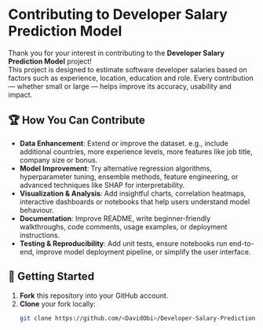 # Contributing to Developer Salary Prediction Model

Thank you for your interest in contributing to the **Developer Salary Prediction Model** project!  
This project is designed to estimate software developer salaries based on factors such as experience, location, education and role. Every contribution — whether small or large — helps improve its accuracy, usability and impact.



## 🏆 How You Can Contribute

- **Data Enhancement**: Extend or improve the dataset. e.g., include additional countries, more experience levels, more features like job title, company size or bonus.  
- **Model Improvement**: Try alternative regression algorithms, hyperparameter tuning, ensemble methods, feature engineering, or advanced techniques like SHAP for interpretability.  
- **Visualization & Analysis**: Add insightful charts, correlation heatmaps, interactive dashboards or notebooks that help users understand model behaviour.  
- **Documentation**: Improve README, write beginner-friendly walkthroughs, code comments, usage examples, or deployment instructions.  
- **Testing & Reproducibility**: Add unit tests, ensure notebooks run end-to-end, improve model deployment pipeline, or simplify the user interface.


## 🚀 Getting Started

1. **Fork** this repository into your GitHub account.  
2. **Clone** your fork locally:
   ```bash
   git clone https://github.com/<DavidObi>/Developer-Salary-Prediction-Model.git